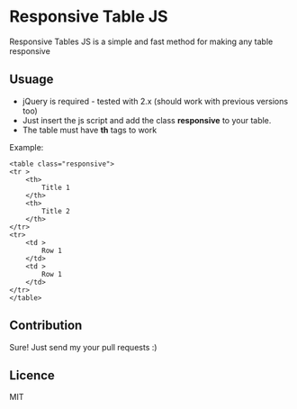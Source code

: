 Responsive Table JS
===================

Responsive Tables JS is a simple and fast method for making any table responsive

Usuage
------

* jQuery is required - tested with 2.x (should work with previous versions too)
* Just insert the js script and add the class **responsive** to your table.
* The table must have **th** tags to work

Example:

    <table class="responsive">
    <tr >
        <th>
            Title 1
        </th>
        <th>
            Title 2
        </th>
    </tr>
    <tr>
        <td >
            Row 1
        </td>
        <td >
            Row 1
        </td>
    </tr>
    </table>

Contribution
------------

Sure! Just send my your pull requests :)

Licence
-------

MIT
